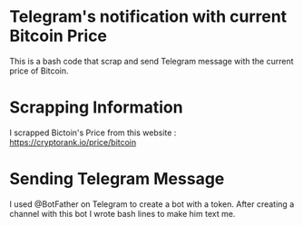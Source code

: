 # Telegram's notification with current Bitcoin Price
This is a bash code that scrap and send Telegram message with the current price of Bitcoin. 

# Scrapping Information
I scrapped Bictoin's Price from this website :  https://cryptorank.io/price/bitcoin

# Sending Telegram Message
I used @BotFather on Telegram to create a bot with a token. After creating a channel with this bot I wrote bash lines to make him text me.
